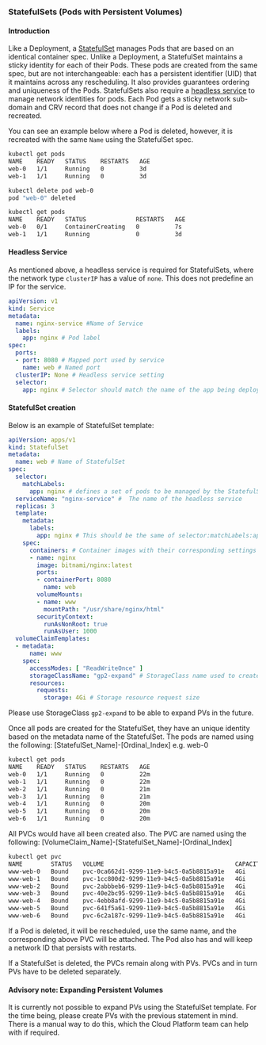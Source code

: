 ### StatefulSets (Pods with Persistent Volumes)

#### Introduction

Like a Deployment, a [StatefulSet](https://kubernetes.io/docs/concepts/workloads/controllers/statefulset/) manages Pods that are based on an identical container spec. Unlike a Deployment, a StatefulSet maintains a sticky identity for each of their Pods. These pods are created from the same spec, but are not interchangeable: each has a persistent identifier (UID) that it maintains across any rescheduling. It also provides guarantees ordering and uniqueness of the Pods.
StatefulSets also require a [headless service](https://kubernetes.io/docs/concepts/services-networking/service/#headless-services) to manage network identities for pods. Each Pod gets a sticky network sub-domain and CRV record that does not change if a Pod is deleted and recreated.

You can see an example below where a Pod is deleted, however, it is recreated with the same `Name` using the StatefulSet spec. 

```bash
kubectl get pods
NAME    READY   STATUS    RESTARTS   AGE
web-0   1/1     Running   0          3d
web-1   1/1     Running   0          3d

kubectl delete pod web-0 
pod "web-0" deleted

kubectl get pods 
NAME    READY   STATUS              RESTARTS   AGE
web-0   0/1     ContainerCreating   0          7s
web-1   1/1     Running             0          3d
```

#### Headless Service

As mentioned above, a headless service is required for StatefulSets, where the network type `clusterIP` has a value of `none`. This does not predefine an IP for the service. 

```yaml
apiVersion: v1
kind: Service
metadata:
  name: nginx-service #Name of Service
  labels:
    app: nginx # Pod label
spec:
  ports:
  - port: 8080 # Mapped port used by service
    name: web # Named port
  clusterIP: None # Headless service setting
  selector:
    app: nginx # Selector should match the name of the app being deployed as the Statefulset
```

#### StatefulSet creation

Below is an example of StatefulSet template:

```yaml
apiVersion: apps/v1
kind: StatefulSet
metadata:
  name: web # Name of StatefulSet
spec:
  selector:
    matchLabels:
      app: nginx # defines a set of pods to be managed by the StatefulSet
  serviceName: "nginx-service" #  The name of the headless service
  replicas: 3
  template:
    metadata:
      labels:
        app: nginx # This should be the same of selector:matchLabels:app
    spec:
      containers: # Container images with their corresponding settings
      - name: nginx
        image: bitnami/nginx:latest
        ports:
        - containerPort: 8080
          name: web
        volumeMounts:
        - name: www
          mountPath: "/usr/share/nginx/html"
        securityContext:
          runAsNonRoot: true
          runAsUser: 1000
  volumeClaimTemplates:
  - metadata:
      name: www
    spec:
      accessModes: [ "ReadWriteOnce" ]
      storageClassName: "gp2-expand" # StorageClass name used to create PV
      resources:
        requests:
          storage: 4Gi # Storage resource request size
```
Please use StorageClass `gp2-expand` to be able to expand PVs in the future.

Once all pods are created for the StatefulSet, they have an unique identity based on the metadata name of the StatefulSet.
The pods are named using the following: [StatefulSet_Name]-[Ordinal_Index] e.g. web-0

```bash
kubectl get pods 
NAME    READY   STATUS    RESTARTS   AGE
web-0   1/1     Running   0          22m
web-1   1/1     Running   0          22m
web-2   1/1     Running   0          21m
web-3   1/1     Running   0          21m
web-4   1/1     Running   0          20m
web-5   1/1     Running   0          20m
web-6   1/1     Running   0          20m
```
All PVCs would have all been created also. The PVC are named using the following: [VolumeClaim_Name]-[StatefulSet_Name]-[Ordinal_Index]

```bash
kubectl get pvc 
NAME        STATUS   VOLUME                                     CAPACITY   ACCESS MODES   STORAGECLASS   AGE
www-web-0   Bound    pvc-0ca662d1-9299-11e9-b4c5-0a5b8815a91e   4Gi        RWO            gp2-expand      29m
www-web-1   Bound    pvc-1cc800d2-9299-11e9-b4c5-0a5b8815a91e   4Gi        RWO            gp2-expand      28m
www-web-2   Bound    pvc-2abbbeb6-9299-11e9-b4c5-0a5b8815a91e   4Gi        RWO            gp2-expand      28m
www-web-3   Bound    pvc-40e2bc95-9299-11e9-b4c5-0a5b8815a91e   4Gi        RWO            gp2-expand      27m
www-web-4   Bound    pvc-4ebb8afd-9299-11e9-b4c5-0a5b8815a91e   4Gi        RWO            gp2-expand      27m
www-web-5   Bound    pvc-641f5a61-9299-11e9-b4c5-0a5b8815a91e   4Gi        RWO            gp2-expand      26m
www-web-6   Bound    pvc-6c2a187c-9299-11e9-b4c5-0a5b8815a91e   4Gi        RWO            gp2-expand      26m
```
If a Pod is deleted, it will be rescheduled, use the same name, and the corresponding above PVC will be attached. 
The Pod also has and will keep a network ID that persists with restarts.

If a StatefulSet is deleted, the PVCs remain along with PVs. PVCs and in turn PVs have to be deleted separately.  

#### Advisory note: Expanding Persistent Volumes
It is currently not possible to expand PVs using the StatefulSet template. For the time being, please create PVs with the previous statement in mind. There is a manual way to do this, which the Cloud Platform team can help with if required.